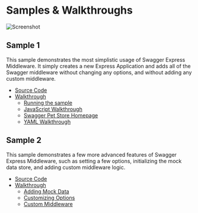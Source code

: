 Samples &amp; Walkthroughs
============================

![Screenshot](https://github.com/BigstickCarpet/swagger-express-middleware/blob/master/docs/img/samples.png)

Sample 1
--------------------------
This sample demonstrates the most simplistic usage of Swagger Express Middleware. It simply creates a new Express Application and adds all of the Swagger middleware without changing any options, and without adding any custom middleware.

* [Source Code](sample1.js)
* [Walkthrough](https://github.com/BigstickCarpet/swagger-express-middleware/blob/master/docs/samples/walkthrough1.md)
    + [Running the sample](https://github.com/BigstickCarpet/swagger-express-middleware/blob/master/docs/samples/running.md)
    + [JavaScript Walkthrough](https://github.com/BigstickCarpet/swagger-express-middleware/blob/master/docs/samples/javascript.md)
    + [Swagger Pet Store Homepage](https://github.com/BigstickCarpet/swagger-express-middleware/blob/master/docs/samples/html.md)
    + [YAML Walkthrough](https://github.com/BigstickCarpet/swagger-express-middleware/blob/master/docs/samples/yaml.md)



Sample 2
--------------------------
This sample demonstrates a few more advanced features of Swagger Express Middleware, such as setting a few options, initializing the mock data store, and adding custom middleware logic.

* [Source Code](sample2.js)
* [Walkthrough](https://github.com/BigstickCarpet/swagger-express-middleware/blob/master/docs/samples/walkthrough2.md)
    + [Adding Mock Data](https://github.com/BigstickCarpet/swagger-express-middleware/blob/master/docs/samples/walkthrough2.md#mock-data)
    + [Customizing Options](https://github.com/BigstickCarpet/swagger-express-middleware/blob/master/docs/samples/walkthrough2.md#customizing-options)
    + [Custom Middleware](https://github.com/BigstickCarpet/swagger-express-middleware/blob/master/docs/samples/walkthrough2.md#custom-middleware)

